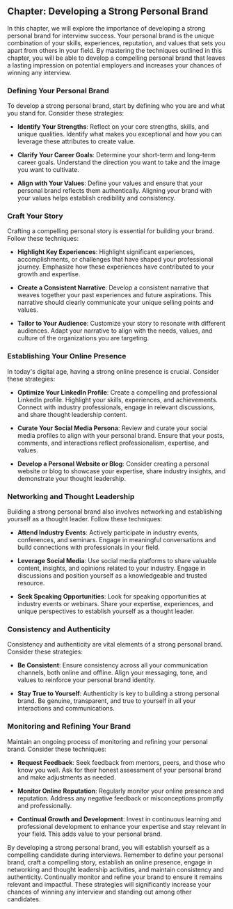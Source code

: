 Chapter: Developing a Strong Personal Brand
-------------------------------------------

In this chapter, we will explore the importance of developing a strong personal brand for interview success. Your personal brand is the unique combination of your skills, experiences, reputation, and values that sets you apart from others in your field. By mastering the techniques outlined in this chapter, you will be able to develop a compelling personal brand that leaves a lasting impression on potential employers and increases your chances of winning any interview.

### Defining Your Personal Brand

To develop a strong personal brand, start by defining who you are and what you stand for. Consider these strategies:

* **Identify Your Strengths**: Reflect on your core strengths, skills, and unique qualities. Identify what makes you exceptional and how you can leverage these attributes to create value.

* **Clarify Your Career Goals**: Determine your short-term and long-term career goals. Understand the direction you want to take and the image you want to cultivate.

* **Align with Your Values**: Define your values and ensure that your personal brand reflects them authentically. Aligning your brand with your values helps establish credibility and consistency.

### Craft Your Story

Crafting a compelling personal story is essential for building your brand. Follow these techniques:

* **Highlight Key Experiences**: Highlight significant experiences, accomplishments, or challenges that have shaped your professional journey. Emphasize how these experiences have contributed to your growth and expertise.

* **Create a Consistent Narrative**: Develop a consistent narrative that weaves together your past experiences and future aspirations. This narrative should clearly communicate your unique selling points and values.

* **Tailor to Your Audience**: Customize your story to resonate with different audiences. Adapt your narrative to align with the needs, values, and culture of the organizations you are targeting.

### Establishing Your Online Presence

In today's digital age, having a strong online presence is crucial. Consider these strategies:

* **Optimize Your LinkedIn Profile**: Create a compelling and professional LinkedIn profile. Highlight your skills, experiences, and achievements. Connect with industry professionals, engage in relevant discussions, and share thought leadership content.

* **Curate Your Social Media Persona**: Review and curate your social media profiles to align with your personal brand. Ensure that your posts, comments, and interactions reflect professionalism, expertise, and values.

* **Develop a Personal Website or Blog**: Consider creating a personal website or blog to showcase your expertise, share industry insights, and demonstrate your thought leadership.

### Networking and Thought Leadership

Building a strong personal brand also involves networking and establishing yourself as a thought leader. Follow these techniques:

* **Attend Industry Events**: Actively participate in industry events, conferences, and seminars. Engage in meaningful conversations and build connections with professionals in your field.

* **Leverage Social Media**: Use social media platforms to share valuable content, insights, and opinions related to your industry. Engage in discussions and position yourself as a knowledgeable and trusted resource.

* **Seek Speaking Opportunities**: Look for speaking opportunities at industry events or webinars. Share your expertise, experiences, and unique perspectives to establish yourself as a thought leader.

### Consistency and Authenticity

Consistency and authenticity are vital elements of a strong personal brand. Consider these strategies:

* **Be Consistent**: Ensure consistency across all your communication channels, both online and offline. Align your messaging, tone, and values to reinforce your personal brand identity.

* **Stay True to Yourself**: Authenticity is key to building a strong personal brand. Be genuine, transparent, and true to yourself in all your interactions and communications.

### Monitoring and Refining Your Brand

Maintain an ongoing process of monitoring and refining your personal brand. Consider these techniques:

* **Request Feedback**: Seek feedback from mentors, peers, and those who know you well. Ask for their honest assessment of your personal brand and make adjustments as needed.

* **Monitor Online Reputation**: Regularly monitor your online presence and reputation. Address any negative feedback or misconceptions promptly and professionally.

* **Continual Growth and Development**: Invest in continuous learning and professional development to enhance your expertise and stay relevant in your field. This adds value to your personal brand.

By developing a strong personal brand, you will establish yourself as a compelling candidate during interviews. Remember to define your personal brand, craft a compelling story, establish an online presence, engage in networking and thought leadership activities, and maintain consistency and authenticity. Continually monitor and refine your brand to ensure it remains relevant and impactful. These strategies will significantly increase your chances of winning any interview and standing out among other candidates.
